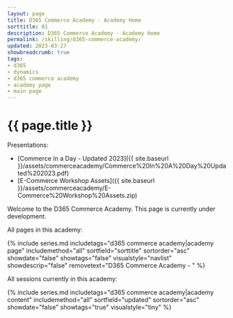 ```yaml
---
layout: page
title: D365 Commerce Academy - Academy Home
sorttitle: 01
description: D365 Commerce Academy - Academy Home
permalink: /skilling/d365-commerce-academy/
updated: 2023-03-27
showbreadcrumb: true
tags:
- d365
- dynamics
- d365 commerce academy
- academy page
- main page
---
```


# {{ page.title }}

Presentations:

* [Commerce In a Day - Updated 2023]({{ site.baseurl }}/assets/commerceacademy/Commerce%20In%20A%20Day%20Updated%202023.pdf)
* [E-Commerce Workshop Assets]({{ site.baseurl }}/assets/commerceacademy/E-Commerce%20Workshop%20Assets.zip)

Welcome to the D365 Commerce Academy. This page is currently under development.

All pages in this academy:

{% include series.md 
    includetags="d365 commerce academy|academy page" 
    includemethod="all" 
    sortfield="sorttitle" sortorder="asc" showdate="false" showtags="false" 
    visualstyle="navlist" showdescrip="false" removetext="D365 Commerce Academy - " 
%}

All sessions currently in this academy:

{% include series.md 
    includetags="d365 commerce academy|academy content" 
    includemethod="all" 
    sortfield="updated" sortorder="asc" showdate="false" 
    showtags="true" visualstyle="tiny" 
%}

